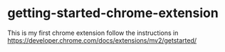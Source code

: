 # getting-started-chrome-extension
This is my first chrome extension follow the instructions in https://developer.chrome.com/docs/extensions/mv2/getstarted/
